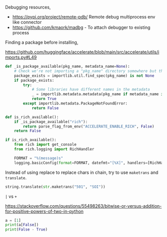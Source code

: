 Debugging resources,
* https://pypi.org/project/remote-pdb/ Remote debug multiprocess env like connector
* https://github.com/kmaork/madbg - To attach debugger to existing process

Finding a package before installing,

https://github.com/huggingface/accelerate/blob/main/src/accelerate/utils/imports.py#L49

```py
def _is_package_available(pkg_name, metadata_name=None):
    # Check we're not importing a "pkg_name" directory somewhere but the actual library by trying to grab the version
    package_exists = importlib.util.find_spec(pkg_name) is not None
    if package_exists:
        try:
            # Some libraries have different names in the metadata
            _ = importlib.metadata.metadata(pkg_name if metadata_name is None else metadata_name)
            return True
        except importlib.metadata.PackageNotFoundError:
            return False
```

```py
def is_rich_available():
    if _is_package_available("rich"):
        return parse_flag_from_env("ACCELERATE_ENABLE_RICH", False)
    return False
```

```py
if is_rich_available():
    from rich import get_console
    from rich.logging import RichHandler

    FORMAT = "%(message)s"
    logging.basicConfig(format=FORMAT, datefmt="[%X]", handlers=[RichHandler()])
```


Instead of using replace to replace chars in chain, try to use `maketrans` and `translate`.

```py
string.translate(str.maketrans("501", "SOI"))
```

`|` vs `+`

https://stackoverflow.com/questions/55498263/bitwise-or-versus-addition-for-positive-powers-of-two-in-python


```python
a = [1]
print(a[False])
print(False - True)
```
